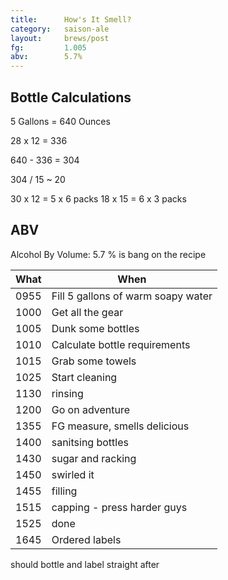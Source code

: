 ```yaml
---
title:      How's It Smell?
category:   saison-ale
layout:     brews/post
fg:         1.005
abv:        5.7%
---
```


Bottle Calculations
--------------------

5 Gallons = 640 Ounces

28 x 12 = 336

640 - 336 = 304

304 / 15 ~ 20


30 x 12 = 5 x 6 packs
18 x 15 = 6 x 3 packs

ABV
----
Alcohol By Volume:  5.7 % is bang on the recipe

What|When
----|----
0955|Fill 5 gallons of warm soapy water
1000|Get all the gear
1005|Dunk some bottles
1010|Calculate bottle requirements
1015|Grab some towels
1025|Start cleaning
1130|rinsing
1200|Go on adventure
1355|FG measure, smells delicious
1400|sanitsing bottles
1430|sugar and racking
1450|swirled it
1455|filling
1515|capping - press harder guys
1525|done
1645|Ordered labels

should bottle and label straight after
